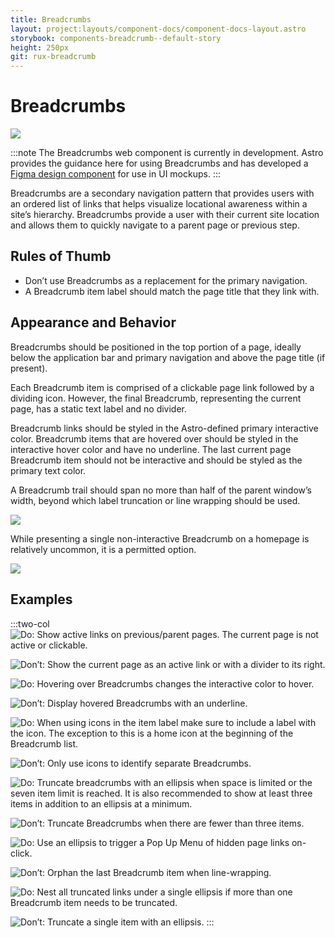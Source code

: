 ```yaml
---
title: Breadcrumbs
layout: project:layouts/component-docs/component-docs-layout.astro
storybook: components-breadcrumb--default-story
height: 250px
git: rux-breadcrumb
---
```


# Breadcrumbs

![](/img/patterns/breadcrumbs-sample.png)

:::note
The Breadcrumbs web component is currently in development. Astro provides the guidance here for using Breadcrumbs and has developed a [Figma design component](https://www.figma.com/community/file/1157371532469023309) for use in UI mockups.
:::
 
Breadcrumbs are a secondary navigation pattern that provides users with an ordered list of links that helps visualize locational awareness within a site’s hierarchy. Breadcrumbs provide a user with their current site location and allows them to quickly navigate to a parent page or previous step.

## Rules of Thumb

- Don’t use Breadcrumbs as a replacement for the primary navigation.
- A Breadcrumb item label should match the page title that they link with.

## Appearance and Behavior

Breadcrumbs should be positioned in the top portion of a page, ideally below the application bar and primary navigation and above the page title (if present). 

Each Breadcrumb item is comprised of a clickable page link followed by a dividing icon. However, the final Breadcrumb, representing the current page, has a static text label and no divider.

Breadcrumb links should be styled in the Astro-defined primary interactive color. Breadcrumb items that are hovered over should be styled in the interactive hover color and have no underline. The last current page Breadcrumb item should not be interactive and should be styled as the primary text color.

A Breadcrumb trail should span no more than half of the parent window’s width, beyond which label truncation or line wrapping should be used.

![](/img/patterns/breadcrumbs-halfway.png)

While presenting a single non-interactive Breadcrumb on a homepage is relatively uncommon, it is a permitted option.

![](/img/patterns/breadcrumbs-single.png)

## Examples

:::two-col
![Do: Show active links on previous/parent pages. The current page is not active or clickable.](/img/patterns/breadcrumbs-do-1.png "Do: Show active links on previous/parent pages. The current page is not active or clickable.")

![Don’t: Show the current page as an active link or with a divider to its right.](/img/patterns/breadcrumbs-dont-1.png "Don't: Show the current page as an active link or with a divider to its right.")

![Do: Hovering over Breadcrumbs changes the interactive color to hover.](/img/patterns/breadcrumbs-do-2.png "Do: Hovering over Breadcrumbs changes the interactive color to hover.")

![Don’t: Display hovered Breadcrumbs with an underline.](/img/patterns/breadcrumbs-dont-2.png "Don’t: Display hovered Breadcrumbs with an underline.")

![Do: When using icons in the item label make sure to include a label with the icon. The exception to this is a home icon at the beginning of the Breadcrumb list.](/img/patterns/breadcrumbs-do-3.png "Do: When using icons in the item label make sure to include a label with the icon. The exception to this is a home icon at the beginning of the Breadcrumb list.")

![Don’t: Only use icons to identify separate Breadcrumbs.](/img/patterns/breadcrumbs-dont-3.png "Don’t: Only use icons to identify separate Breadcrumbs.")

![Do: Truncate breadcrumbs with an ellipsis when space is limited or the seven item limit is reached. It is also recommended to show at least three items in addition to an ellipsis at a minimum.](/img/patterns/breadcrumbs-do-4.png "Do: Truncate breadcrumbs with an ellipsis when space is limited or the seven item limit is reached. It is also recommended to show at least three items in addition to an ellipsis at a minimum.")

![Don’t: Truncate Breadcrumbs when there are fewer than three items.](/img/patterns/breadcrumbs-dont-4.png "Don’t: Truncate Breadcrumbs when there are fewer than three items.")

![Do: Use an ellipsis to trigger a Pop Up Menu of hidden page links on-click.](/img/patterns/breadcrumbs-do-5.png "Do: Use an ellipsis to trigger a Pop Up Menu of hidden page links on-click.")

![Don’t: Orphan the last Breadcrumb item when line-wrapping.](/img/patterns/breadcrumbs-dont-5.png "Don’t: Orphan the last Breadcrumb item when line-wrapping.")

![Do: Nest all truncated links under a single ellipsis if more than one Breadcrumb item needs to be truncated.](/img/patterns/breadcrumbs-do-6.png "Do: Nest all truncated links under a single ellipsis if more than one Breadcrumb item needs to be truncated.")

![Don’t: Truncate a single item with an ellipsis.](/img/patterns/breadcrumbs-dont-6.png "Don’t: Truncate a single item with an ellipsis.")
:::
